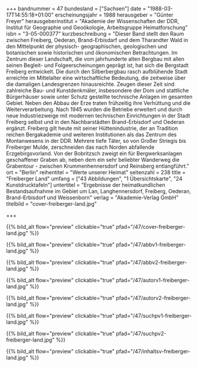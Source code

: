 +++
bandnummer = 47
bundesland = ["Sachsen"]
date = "1988-03-17T14:55:18+01:00"
erscheinungsjahr = 1988
herausgeber = "Günter Freyer"
herausgeberinstitut = "Akademie der Wissenschaften der DDR, Institut für Geographie und Geoökologie, Arbeitsgruppe Heimatforschung"
isbn = "3-05-000377"
kurzbeschreibung = "Dieser Band stellt den Raum zwischen Freiberg, Oederan, Brand-Erbisdarf und dem Tharandter Wald in den Mittelpunkt der physisch- geographischen, geologischen und botanischen sowie historischen und ökonomischen Betrachtungen. Im Zentrum dieser Landschaft, die vom jahrhunderte alten Bergbau mit allen seinen Begleit- und Folgeerscheinungen geprägt ist, hat sich die Bergstadt Freiberg entwickelt. Die durch den Silberbergbau rasch aufblühende Stadt erreichte im Mittelalter eine wirtschaftliche Bedeutung, die zeitweise über die damaligen Landesgrenzen hinausreichte. Zeugen dieser Zeit sind zahlreiche Bau- und Kunstdenkmäler, insbesondere der Dom und stattliche Bürgerhäuser sowie unter Schutz gestellte technische Anlagen im gesamten Gebiet. Neben den Abbau der Erze traten frühzeitig ihre Verhüttung und die Weiterverarbeitung. Nach 1945 wurden die Betriebe erweitert und durch neue Industriezweige mit modernen technischen Einrichtungen in der Stadt Freiberg selbst und in den Nachbarstädten Brand-Erbisdorf und Oederan ergänzt. Freiberg gilt heute mit seiner Hüttenindustrie, der an Tradition reichen Bergakademie und weiteren Institutionen als das Zentrum des Montanwesens in der DDR. Mehrere tiefe Täler, so von Großer Striegis bis Freiberger Mulde, zerschneiden das nach Norden abfallende Erzgebirgsvorland. Von der Bobritzsch zweigt ein für Bergwerksanlagen geschaffener Graben ab, neben dem ein sehr beliebter Wanderweg die Grabentour - zwischen Krummenhennersdorf und Reinsberg entlangführt."
ort = "Berlin"
reihentitel = "Werte unserer Heimat"
seitenzahl = 238
title = "Freiberger Land"
umfang = ["43 Abbildungen", "1 Übersichtskarte", "24 Kunstdrucktafeln"]
untertitel = "Ergebnisse der heimatkundlichen Bestandsaufnahme im Gebiet um Lan, Langhennersdorf, Freiberg, Oederan, Brand-Erbisdorf und Weissenborn"
verlag = "Akademie-Verlag GmbH"
titelbild = "cover-freiberger-land.jpg"

+++

{{% bild_alt flow="preview" clickable="true" pfad="/47/cover-freiberger-land.jpg"   %}}

{{% bild_alt flow="preview" clickable="true" pfad="/47/abbv1-freiberger-land.jpg"   %}}

{{% bild_alt flow="preview" clickable="true" pfad="/47/abbv2-freiberger-land.jpg"   %}}

{{% bild_alt flow="preview" clickable="true" pfad="/47/autorv1-freiberger-land.jpg"   %}}

{{% bild_alt flow="preview" clickable="true" pfad="/47/autorv2-freiberger-land.jpg"   %}}

{{% bild_alt flow="preview" clickable="true" pfad="/47/suchpv1-freiberger-land.jpg"   %}}

{{% bild_alt flow="preview" clickable="true" pfad="/47/suchpv2-freiberger-land.jpg"   %}}

{{% bild_alt flow="preview" clickable="true" pfad="/47/inhaltsv-freiberger-land.jpg"   %}}
